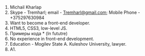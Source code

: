  1. Michail Kharlap
 2. Skype - Tremharl; email - Tremharl@gmail.com; Mobile Phone - +375297630984
 3. Want to become a front-end developer.
 4. HTML5, CSS3, low-level JS.
 5. Примеры кода * (In fututre)
 6. No experience in front-end development.
 7. Education - Mogilev State A. Kuleshov University, lawyer.
 8. A1.
